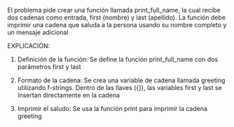  El problema pide crear una función llamada print_full_name, la cual recibe dos cadenas como entrada, first (nombre) y last (apellido). La función debe imprimir una cadena que saluda a la persona usando su nombre completo y un mensaje adicional

EXPLICACIÓN:
1. Definición de la función:
Se define la función print_full_name con dos parámetros first y last

2. Formato de la cadena:
Se crea una variable de cadena llamada greeting utilizando f-strings. Dentro de las llaves ({}), las variables first y last se insertan directamente en la cadena

3. Imprimir el saludo:
Se usa la función print para imprimir la cadena greeting

